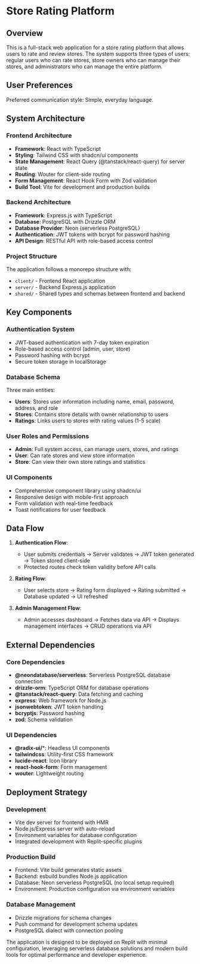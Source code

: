 # Store Rating Platform

## Overview

This is a full-stack web application for a store rating platform that allows users to rate and review stores. The system supports three types of users: regular users who can rate stores, store owners who can manage their stores, and administrators who can manage the entire platform.

## User Preferences

Preferred communication style: Simple, everyday language.

## System Architecture

### Frontend Architecture
- **Framework**: React with TypeScript
- **Styling**: Tailwind CSS with shadcn/ui components
- **State Management**: React Query (@tanstack/react-query) for server state
- **Routing**: Wouter for client-side routing
- **Form Management**: React Hook Form with Zod validation
- **Build Tool**: Vite for development and production builds

### Backend Architecture
- **Framework**: Express.js with TypeScript
- **Database**: PostgreSQL with Drizzle ORM
- **Database Provider**: Neon (serverless PostgreSQL)
- **Authentication**: JWT tokens with bcrypt for password hashing
- **API Design**: RESTful API with role-based access control

### Project Structure
The application follows a monorepo structure with:
- `client/` - Frontend React application
- `server/` - Backend Express.js application
- `shared/` - Shared types and schemas between frontend and backend

## Key Components

### Authentication System
- JWT-based authentication with 7-day token expiration
- Role-based access control (admin, user, store)
- Password hashing with bcrypt
- Secure token storage in localStorage

### Database Schema
Three main entities:
- **Users**: Stores user information including name, email, password, address, and role
- **Stores**: Contains store details with owner relationship to users
- **Ratings**: Links users to stores with rating values (1-5 scale)

### User Roles and Permissions
- **Admin**: Full system access, can manage users, stores, and ratings
- **User**: Can rate stores and view store information
- **Store**: Can view their own store ratings and statistics

### UI Components
- Comprehensive component library using shadcn/ui
- Responsive design with mobile-first approach
- Form validation with real-time feedback
- Toast notifications for user feedback

## Data Flow

1. **Authentication Flow**:
   - User submits credentials → Server validates → JWT token generated → Token stored client-side
   - Protected routes check token validity before API calls

2. **Rating Flow**:
   - User selects store → Rating form displayed → Rating submitted → Database updated → UI refreshed

3. **Admin Management Flow**:
   - Admin accesses dashboard → Fetches data via API → Displays management interfaces → CRUD operations via API

## External Dependencies

### Core Dependencies
- **@neondatabase/serverless**: Serverless PostgreSQL database connection
- **drizzle-orm**: TypeScript ORM for database operations
- **@tanstack/react-query**: Data fetching and caching
- **express**: Web framework for Node.js
- **jsonwebtoken**: JWT token handling
- **bcryptjs**: Password hashing
- **zod**: Schema validation

### UI Dependencies
- **@radix-ui/***: Headless UI components
- **tailwindcss**: Utility-first CSS framework
- **lucide-react**: Icon library
- **react-hook-form**: Form management
- **wouter**: Lightweight routing

## Deployment Strategy

### Development
- Vite dev server for frontend with HMR
- Node.js/Express server with auto-reload
- Environment variables for database configuration
- Integrated development with Replit-specific plugins

### Production Build
- Frontend: Vite build generates static assets
- Backend: esbuild bundles Node.js application
- Database: Neon serverless PostgreSQL (no local setup required)
- Environment: Production configuration via environment variables

### Database Management
- Drizzle migrations for schema changes
- Push command for development schema updates
- PostgreSQL dialect with connection pooling

The application is designed to be deployed on Replit with minimal configuration, leveraging serverless database solutions and modern build tools for optimal performance and developer experience.